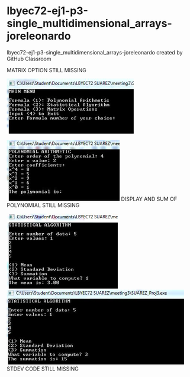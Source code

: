 # lbyec72-ej1-p3-single_multidimensional_arrays-joreleonardo
lbyec72-ej1-p3-single_multidimensional_arrays-joreleonardo created by GitHub Classroom

MATRIX OPTION STILL MISSING

![](Capture1.JPG)

![](Capture2.JPG)
DISPLAY AND SUM OF POLYNOMIAL STILL MISSING

![](Capture2a.JPG)
![](Capture2c.JPG)
STDEV CODE STILL MISSING
